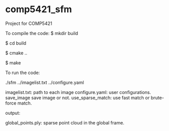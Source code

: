 # comp5421_sfm
Project for COMP5421


To compile the code:
$ mkdir build

$ cd build

$ cmake ..

$ make 



To run the code:

./sfm ../imagelist.txt ../configure.yaml

imagelist.txt: path to each image
configure.yaml: user configurations. 
save_image save image or not.
use_sparse_match: use fast match or brute-force match.

output:

global_points.ply:  sparse point cloud in the global frame.
